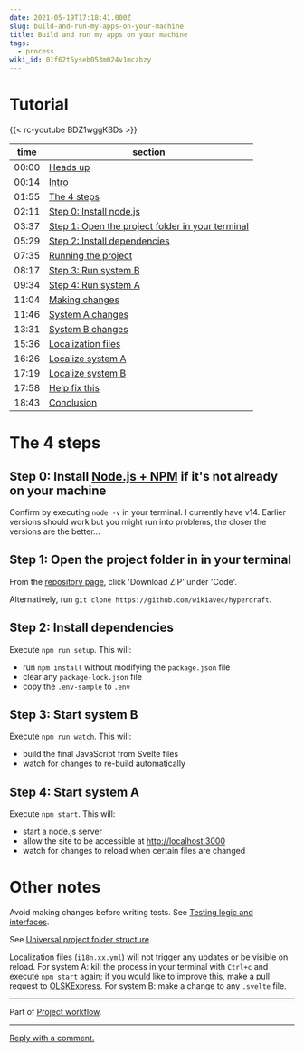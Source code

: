 ```yaml
---
date: 2021-05-19T17:18:41.000Z
slug: build-and-run-my-apps-on-your-machine
title: Build and run my apps on your machine
tags:
  - process
wiki_id: 01f62t5yseb053m024v1mczbzy
---
```


# Tutorial

{{< rc-youtube BDZ1wggKBDs >}}

| time  | section                                                                                       |
| ----- | --------------------------------------------------------------------------------------------- |
| 00:00 | [Heads up](https://youtu.be/BDZ1wggKBDs?start=00m00s)                                         |
| 00:14 | [Intro](https://youtu.be/BDZ1wggKBDs?start=00m14s)                                            |
| 01:55 | [The 4 steps](https://youtu.be/BDZ1wggKBDs?start=01m55s)                                      |
| 02:11 | [Step 0: Install node.js](https://youtu.be/BDZ1wggKBDs?start=02m11s)                          |
| 03:37 | [Step 1: Open the project folder in your terminal](https://youtu.be/BDZ1wggKBDs?start=03m37s) |
| 05:29 | [Step 2: Install dependencies](https://youtu.be/BDZ1wggKBDs?start=05m29s)                     |
| 07:35 | [Running the project](https://youtu.be/BDZ1wggKBDs?start=07m35s)                              |
| 08:17 | [Step 3: Run system B](https://youtu.be/BDZ1wggKBDs?start=08m17s)                             |
| 09:34 | [Step 4: Run system A](https://youtu.be/BDZ1wggKBDs?start=09m34s)                             |
| 11:04 | [Making changes](https://youtu.be/BDZ1wggKBDs?start=11m04s)                                   |
| 11:46 | [System A changes](https://youtu.be/BDZ1wggKBDs?start=11m46s)                                 |
| 13:31 | [System B changes](https://youtu.be/BDZ1wggKBDs?start=13m31s)                                 |
| 15:36 | [Localization files](https://youtu.be/BDZ1wggKBDs?start=15m36s)                               |
| 16:26 | [Localize system A](https://youtu.be/BDZ1wggKBDs?start=16m26s)                                |
| 17:19 | [Localize system B](https://youtu.be/BDZ1wggKBDs?start=17m19s)                                |
| 17:58 | [Help fix this](https://youtu.be/BDZ1wggKBDs?start=17m58s)                                    |
| 18:43 | [Conclusion](https://youtu.be/BDZ1wggKBDs?start=18m43s)                                       |

# The 4 steps

## Step 0: Install [Node.js + NPM](https://nodejs.org/en/download/) if it's not already on your machine

Confirm by executing `node -v` in your terminal. I currently have v14\. Earlier versions should work but you might run into problems, the closer the versions are the better…

## Step 1: Open the project folder in in your terminal

From the [repository page](https://github.com/wikiavec/hyperdraft), click 'Download ZIP' under 'Code'.

Alternatively, run `git clone https://github.com/wikiavec/hyperdraft`.

## Step 2: Install dependencies

Execute `npm run setup`. This will:

* run `npm install` without modifying the `package.json` file
* clear any `package-lock.json` file
* copy the `.env-sample` to `.env`

## Step 3: Start system B

Execute `npm run watch`. This will:

* build the final JavaScript from Svelte files
* watch for changes to re-build automatically

## Step 4: Start system A

Execute `npm start`. This will:

* start a node.js server
* allow the site to be accessible at <http://localhost:3000>
* watch for changes to reload when certain files are changed

# Other notes

Avoid making changes before writing tests. See [Testing logic and interfaces](https://rosano.hmm.garden/01f7v3hk3txz5d0v9ms467x8bz).

See [Universal project folder structure](https://rosano.hmm.garden/01f71kp52knc5nnv08qr9kzj3m).

Localization files (`i18n.xx.yml`) will not trigger any updates or be visible on reload. For system A: kill the process in your terminal with `Ctrl+c` and execute `npm start` again; if you would like to improve this, make a pull request to [OLSKExpress](https://github.com/olsk/OLSKExpress). For system B: make a change to any `.svelte` file.

---

Part of [Project workflow](https://rosano.hmm.garden/01f62sb0g9d19tt9d73fvj0n7r).

---

[Reply with a comment.](https://cafe.rosano.ca/t/77)
